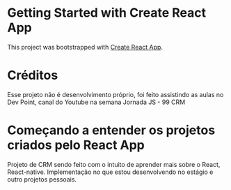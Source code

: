 # Getting Started with Create React App

This project was bootstrapped with [Create React App](https://github.com/facebook/create-react-app).

# Créditos

Esse projeto não é desenvolvimento próprio, foi feito assistindo as aulas no Dev Point, canal do Youtube na semana Jornada JS - 99 CRM 

# Começando a entender os projetos criados pelo React App

Projeto de CRM sendo feito com o intuito de aprender mais sobre o React, React-native. Implementação no que estou desenvolvendo no estágio e outro projetos pessoais.